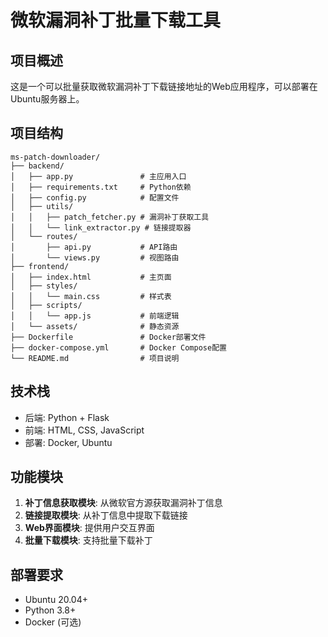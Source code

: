 # 微软漏洞补丁批量下载工具

## 项目概述
这是一个可以批量获取微软漏洞补丁下载链接地址的Web应用程序，可以部署在Ubuntu服务器上。

## 项目结构
```
ms-patch-downloader/
├── backend/
│   ├── app.py               # 主应用入口
│   ├── requirements.txt     # Python依赖
│   ├── config.py            # 配置文件
│   ├── utils/
│   │   ├── patch_fetcher.py # 漏洞补丁获取工具
│   │   └── link_extractor.py # 链接提取器
│   └── routes/
│       ├── api.py           # API路由
│       └── views.py         # 视图路由
├── frontend/
│   ├── index.html           # 主页面
│   ├── styles/
│   │   └── main.css         # 样式表
│   ├── scripts/
│   │   └── app.js           # 前端逻辑
│   └── assets/              # 静态资源
├── Dockerfile               # Docker部署文件
├── docker-compose.yml       # Docker Compose配置
└── README.md                # 项目说明
```

## 技术栈
- 后端: Python + Flask
- 前端: HTML, CSS, JavaScript
- 部署: Docker, Ubuntu

## 功能模块
1. **补丁信息获取模块**: 从微软官方源获取漏洞补丁信息
2. **链接提取模块**: 从补丁信息中提取下载链接
3. **Web界面模块**: 提供用户交互界面
4. **批量下载模块**: 支持批量下载补丁

## 部署要求
- Ubuntu 20.04+ 
- Python 3.8+ 
- Docker (可选)